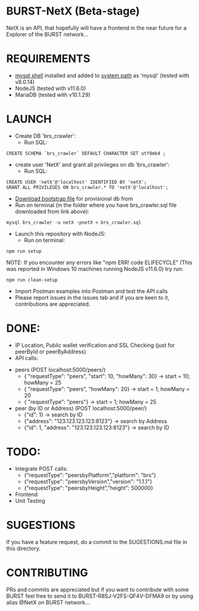 # BURST-NetX (Beta-stage)
NetX is an API, that hopefully will have a frontend in the near future for a Explorer of the BURST network...

# REQUIREMENTS
- [mysql shell](https://dev.mysql.com/downloads/windows/installer/8.0.html) installed and added to [system path](https://www.computerhope.com/issues/ch000549.htm) as 'mysql' (tested with v8.0.14)
- NodeJS (tested with v11.6.0)
- MariaDB (tested with v10.1.29)

# LAUNCH
- Create DB 'brs_crawler':
  - Run SQL:
```
CREATE SCHEMA `brs_crawler` DEFAULT CHARACTER SET utf8mb4 ;
```
- create user 'NetX' and grant all privileges on db 'brs_crawler':
  - Run SQL:
```
CREATE USER 'netX'@'localhost' IDENTIFIED BY 'netX';
GRANT ALL PRIVILEGES ON brs_crawler.* TO 'netX'@'localhost';
```
- [Download bootstrap file](https://drive.google.com/open?id=1xMMO0rq5mDuvj8Y1lHHzXG8RivPzfqEs) for provisional db from
- Run on terminal (in the folder where you have brs_crawler.sql file downloaded from link above):
```
mysql brs_crawler -u netX -pnetX < brs_crawler.sql
```
- Launch this repository with NodeJS:
  - Run on terminal:
```
npm run setup
```
NOTE: If you encounter any errors like "npm ERR! code ELIFECYCLE" (This was reported in Windows 10 machines running NodeJS v11.6.0) try run:
```
npm run clean-setup
```

- Import Postman examples into Postman and test the API calls
- Please report issues in the issues tab and if you are keen to it, contributions are appreciated.

# DONE:
- IP Location, Public wallet verification and SSL Checking (just for peerById or peerByAddress)
- API calls:
* peers (POST localhost:5000/peers/)
  - {	"requestType": "peers",	"start": 10,	"howMany": 30}  -> start = 10; howMany = 25
  - {	"requestType": "peers",	"howMany": 20}                -> start = 1; howMany = 20
  - {	"requestType": "peers"}                               -> start = 1; howMany = 25
* peer (by ID or Address) (POST localhost:5000/peer/)
  - {"id": 1}                                               -> search by ID
  - {"address": "123.123.123.123:8123"}                     -> search by Address
  - {"id": 1, "address": "123.123.123.123:8123"}            -> search by ID

# TODO:
- Integrate POST calls:
  - {"requestType": "peersbyPlatform","platform": "brs"}
  - {"requestType": "peersbyVersion","version": "1.1.1"}
  - {"requestType": "peersbyHeight","height": 500000}
- Frontend
- Unit Testing

# SUGESTIONS
If you have a feature request, do a commit to the SUGESTIONS.md file in this directory.

# CONTRIBUTING
PRs and commits are appreciated but if you want to contribute with some BURST feel free to send it to BURST-R8SJ-V2FS-QF4V-DFMA9 or by using alias @NetX on BURST network...
